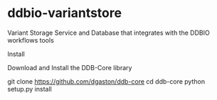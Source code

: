 # ddbio-variantstore
Variant Storage Service and Database that integrates with the DDBIO workflows tools

Install

Download and Install the DDB-Core library

git clone https://github.com/dgaston/ddb-core
cd ddb-core
python setup.py install
